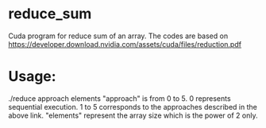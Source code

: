 # reduce_sum

Cuda program for reduce sum of an array. The codes are based on https://developer.download.nvidia.com/assets/cuda/files/reduction.pdf

# Usage:      
./reduce approach elements
"approach" is from 0 to 5. 0 represents sequential execution. 1 to 5 corresponds to the approaches described in the above link.
"elements" represent the array size which is the power of 2 only.
